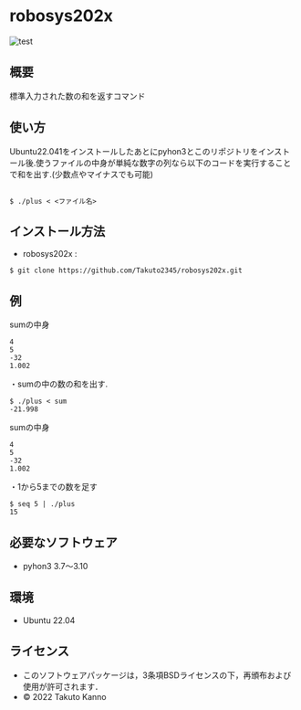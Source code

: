 
# robosys202x
![test](https://github.com/Takuto2345/robosys202x/actions/workflows/test.yml/badge.svg)

## 概要
標準入力された数の和を返すコマンド



## 使い方
Ubuntu22.041をインストールしたあとにpyhon3とこのリポジトリをインストール後.使うファイルの中身が単純な数字の列なら以下のコードを実行することで和を出す.(少数点やマイナスでも可能)
```

$ ./plus < <ファイル名> 
```

## インストール方法

* robosys202x :
```
$ git clone https://github.com/Takuto2345/robosys202x.git
```

## 例
sumの中身
```
4
5
-32
1.002
```
・sumの中の数の和を出す.

```
$ ./plus < sum
-21.998
```
sumの中身
````
4
5
-32
1.002
````



・1から5までの数を足す

```
$ seq 5 | ./plus
15
```
## 必要なソフトウェア
* pyhon3  3.7～3.10

## 環境
* Ubuntu 22.04

## ライセンス

  * このソフトウェアパッケージは，3条項BSDライセンスの下，再頒布および使用が許可されます．
  * © 2022 Takuto Kanno

